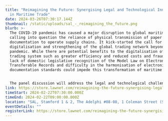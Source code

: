 ```yaml
---
title: "Reimagining the Future: Synergising Legal and Technological Innovations
  in Maritime Trade"
date: 2024-03-26T07:30:17.144Z
thumbnail: /static/uploads/sal_-_reimagining_the_future.png
blurb: >-
  The COVID-19 pandemic has caused a major disruption to global maritime trade,
  calling into question the reliance of physical transmission of paper
  documentation to operate supply chains. It kick-started the call for greater
  digitalisation and strengthening of the global trading network beyond the
  pandemic. While there are potential benefits to the digitalisation of the
  trading system such as greater efficiency and reduced costs and fraud, the
  lack of domestic legislative recognition of the Model Law on Electronic
  Transferable Records and difficulty in the harmonisation of electronic trade
  documentation standards could impede this transformation of maritime trade.


  The panel discussion will address the legal and technological challenges of digitalising the maritime trade from a multijurisdictional perspective, with reference to the latest legal developments in the use of electronic trade documents and neutral and statutorycompliant open-source platforms like TradeTrust, and how such platforms provide the technical foundation for digitalising maritime trade documentation at scale. The focus will be on exploring ways of synergising law and technology to propel the maritime trade industry in Singapore and beyond. By leveraging these advancements, legal professionals can be better positioned to serve their trade clients and contribute to the growth and efficiency of the maritime trade sector amidst this evolving landscape.
link: https://store.lawnet.com/reimagining-the-future-synergising-legal-and-technological-innovations-in-maritime-trade.html
timeStart: 2024-02-22T07:30:00.000Z
timeEnd: 2024-02-22T09:00:00.000Z
location: "SAL, Stamford 1 & 2, The Adelphi #08-08, 1 Coleman Street (S179803)"
eventDetails: ""
registerLink: https://store.lawnet.com/reimagining-the-future-synergising-legal-and-technological-innovations-in-maritime-trade.html
---
```

